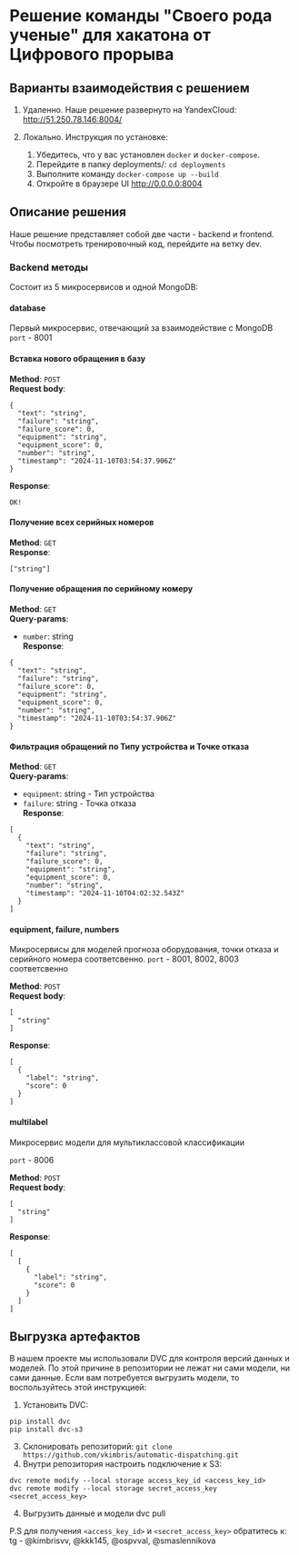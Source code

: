 # Решение команды "Своего рода ученые" для хакатона от Цифрового прорыва

## Варианты взаимодействия с решением
1. Удаленно. Наше решение развернуто на YandexCloud: http://51.250.78.146:8004/
2. Локально. Инструкция по установке:

   1. Убедитесь, что у вас установлен `docker` и `docker-compose`.
   2. Перейдите в папку deployments/: `cd deployments`
   3. Выполните команду `docker-compose up --build`
   4. Откройте в браузере UI http://0.0.0.0:8004

## Описание решения
Наше решение представляет собой две части - backend и frontend. Чтобы посмотреть тренировочный код, перейдите на ветку dev.

### Backend методы
Cостоит из 5 микросервисов и одной MongoDB:
#### database
Первый микросервис, отвечающий за взаимодействие с MongoDB <br>
`port` - 8001

#### Вставка нового обращения в базу
**Method**: `POST` <br>
**Request body**: 
```
{
  "text": "string",
  "failure": "string",
  "failure_score": 0,
  "equipment": "string",
  "equipment_score": 0,
  "number": "string",
  "timestamp": "2024-11-10T03:54:37.906Z"
}
```
**Response**:
```
OK!
```
#### Получение всех серийных номеров
**Method**: `GET` <br>
**Response**:
```
["string"]
```

#### Получение обращения по серийному номеру
**Method**: `GET` <br>
**Query-params**:
- `number`: string <br>
**Response**:
```
{
  "text": "string",
  "failure": "string",
  "failure_score": 0,
  "equipment": "string",
  "equipment_score": 0,
  "number": "string",
  "timestamp": "2024-11-10T03:54:37.906Z"
}
```

#### Фильтрация обращений по Типу устройства и Точке отказа
**Method**: `GET` <br>
**Query-params**:
- `equipment`: string - Тип устройства
- `failure`: string - Точка отказа <br>
**Response**:
```
[
  {
    "text": "string",
    "failure": "string",
    "failure_score": 0,
    "equipment": "string",
    "equipment_score": 0,
    "number": "string",
    "timestamp": "2024-11-10T04:02:32.543Z"
  }
]
```

#### equipment, failure, numbers
Микросервисы для моделей прогноза оборудования, точки отказа и серийного номера соответсвенно.
`port` - 8001, 8002, 8003 соответсвенно

**Method**: `POST` <br>
**Request body**:
```
[
  "string"
]
```
**Response**:
```
[
  {
    "label": "string",
    "score": 0
  }
]
```

#### multilabel
Микросервис модели для мультиклассовой классификации

`port` - 8006

**Method**: `POST` <br>
**Request body**:
```
[
  "string"
]
```
**Response**:
```
[
  [
    {
      "label": "string",
      "score": 0
    }
  ]
]
```
## Выгрузка артефактов
В нашем проекте мы использовали DVC для контроля версий данных и моделей. По этой причине в репозитории не лежат ни сами модели, ни сами данные. Если вам потребуется выгрузить модели, то воспользуйтесь этой инструкцией:

1. Установить DVC:
```
pip install dvc
pip install dvc-s3
```
3. Склонировать репозиторий:
```git clone https://github.com/vkimbris/automatic-dispatching.git```
4. Внутри репозитория настроить подключение к S3:
```
dvc remote modify --local storage access_key_id <access_key_id>
dvc remote modify --local storage secret_access_key <secret_access_key>
```
4. Выгрузить данные и модели
dvc pull

P.S для получения ```<access_key_id>``` и ```<secret_access_key>``` обратитесь к: tg - @kimbrisvv, @kkk145, @ospvval, @smaslennikova
